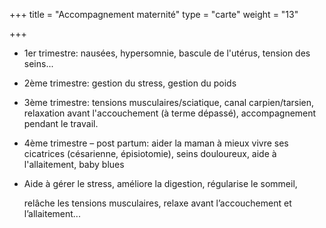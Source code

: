 +++
title = "Accompagnement maternité"
type = "carte"
weight = "13"

+++
* 1er trimestre: nausées, hypersomnie, bascule de l'utérus, tension des seins...
* 2ème trimestre: gestion du stress, gestion du poids
* 3ème trimestre: tensions musculaires/sciatique, canal carpien/tarsien, relaxation avant l'accouchement (à terme dépassé), accompagnement pendant le travail.
* 4ème trimestre – post partum: aider la maman à mieux vivre ses cicatrices (césarienne, épisiotomie), seins douloureux, aide à l'allaitement, baby blues
* Aide à gérer le stress, améliore la digestion, régularise le sommeil,

  relâche les tensions musculaires, relaxe avant l’accouchement et l’allaitement...